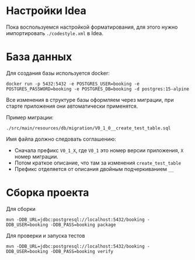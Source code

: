 # Настройки Idea

Пока воспользуемся настройкой форматирования, для этого нужно импортировать `./codestyle.xml` в Idea. 

# База данных

Для создания базы используется docker:
```
docker run -p 5432:5432 -e POSTGRES_USER=booking -e POSTGRES_PASSWORD=booking -e POSTGRES_DB=booking -d postgres:15-alpine
```

Все изменения в структуре базы оформляем через миграции, при старте приложения они автоматически применятся.

Пример миграции:
```
./src/main/resources/db/migration/V0_1_0__create_test_table.sql
```
Имя файла должно следовать соглашению:
* Сначала префикс `V0_1_X`, где `V0_1` это номер версии приложения, `X` номер миграции.
* Потом краткое описание, что там за изменения `create_test_table`
* Префикс отделяется от описания двойным подчеркиванием `__`

# Сборка проекта

Для сборки
```
mvn -DDB_URL=jdbc:postgresql://localhost:5432/booking -DDB_USER=booking -DDB_PASS=booking package
```

Для проверки и запуска тестов

```
mvn -DDB_URL=jdbc:postgresql://localhost:5432/booking -DDB_USER=booking -DDB_PASS=booking verify
```
